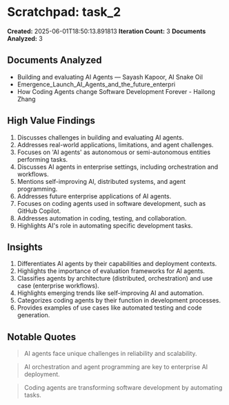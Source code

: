 # Scratchpad: task_2

**Created:** 2025-06-01T18:50:13.891813
**Iteration Count:** 3
**Documents Analyzed:** 3

## Documents Analyzed
- Building and evaluating AI Agents — Sayash Kapoor, AI Snake Oil
- Emergence_Launch_AI_Agents_and_the_future_enterpri
- How Coding Agents change Software Development Forever - Hailong Zhang

## High Value Findings
1. Discusses challenges in building and evaluating AI agents.
2. Addresses real-world applications, limitations, and agent challenges.
3. Focuses on 'AI agents' as autonomous or semi-autonomous entities performing tasks.
4. Discusses AI agents in enterprise settings, including orchestration and workflows.
5. Mentions self-improving AI, distributed systems, and agent programming.
6. Addresses future enterprise applications of AI agents.
7. Focuses on coding agents used in software development, such as GitHub Copilot.
8. Addresses automation in coding, testing, and collaboration.
9. Highlights AI's role in automating specific development tasks.

## Insights
1. Differentiates AI agents by their capabilities and deployment contexts.
2. Highlights the importance of evaluation frameworks for AI agents.
3. Classifies agents by architecture (distributed, orchestration) and use case (enterprise workflows).
4. Highlights emerging trends like self-improving AI and automation.
5. Categorizes coding agents by their function in development processes.
6. Provides examples of use cases like automated testing and code generation.

## Notable Quotes
> AI agents face unique challenges in reliability and scalability.

> AI orchestration and agent programming are key to enterprise AI deployment.

> Coding agents are transforming software development by automating tasks.
